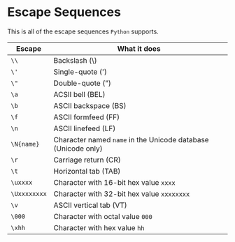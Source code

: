 # Escape Sequences

This is all of the escape sequences `Python` supports.

| Escape | What it does |
| --- | --- |
| `\\` | Backslash \(\\) |
| `\'` | Single-quote \(\'\) |
| `\"` | Double-quote \(\"\) |
| `\a` | ACSII bell \(BEL\) |
| `\b` | ASCII backspace \(BS\) |
| `\f` | ASCII formfeed \(FF\) |
| `\n` | ASCII linefeed \(LF\) |
| `\N{name}` | Character named `name` in the Unicode database \(Unicode only\) |
| `\r` | Carriage return \(CR\) |
| `\t` | Horizontal tab \(TAB\) |
| `\uxxxx` | Character with 16-bit hex value `xxxx` |
| `\Uxxxxxxxx` | Character with 32-bit hex value `xxxxxxxx` |
| `\v` | ASCII vertical tab \(VT\) |
| `\000` | Character with octal value `000` |
| `\xhh` | Character with hex value `hh` |

